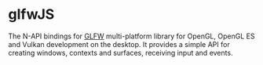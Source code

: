 # glfwJS

The N-API bindings for [GLFW](https://www.glfw.org/) multi-platform library for OpenGL, OpenGL ES and Vulkan development on the desktop. It provides a simple API for creating windows, contexts and surfaces, receiving input and events.
